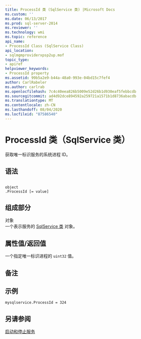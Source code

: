 ```yaml
---
title: ProcessId 类 (SqlService 类) |Microsoft Docs
ms.custom: ''
ms.date: 06/13/2017
ms.prod: sql-server-2014
ms.reviewer: ''
ms.technology: wmi
ms.topic: reference
api_name:
- ProcessId Class (SqlService Class)
api_location:
- sqlmgmproviderxpsp2up.mof
topic_type:
- apiref
helpviewer_keywords:
- ProcessId property
ms.assetid: 99b5a2e9-b44a-48a0-993e-04bd15c7fef4
author: CarlRabeler
ms.author: carlrab
ms.openlocfilehash: 7c4c40eea826b5009e52d26b1d930eaf5febbcdb
ms.sourcegitcommit: ad4d92dce894592a259721a1571b1d8736abacdb
ms.translationtype: MT
ms.contentlocale: zh-CN
ms.lasthandoff: 08/04/2020
ms.locfileid: "87586540"
---
```

# <a name="processid-class-sqlservice-class"></a>ProcessId 类（SqlService 类）
  获取唯一标识服务的系统进程 ID。  
  
## <a name="syntax"></a>语法  
  
```  
  
object  
.ProcessId [= value]  
```  
  
## <a name="parts"></a>组成部分  
 对象  
 一个表示服务的 [SqlService 类](sqlservice-class.md) 对象。  
  
## <a name="property-valuereturn-value"></a>属性值/返回值  
 一个指定唯一标识进程的 `uint32` 值。  
  
## <a name="remarks"></a>备注  
  
## <a name="example"></a>示例  
  
```  
mysqlservice.ProcessId = 324  
```  
  
## <a name="see-also"></a>另请参阅  
 [启动和停止服务](https://technet.microsoft.com/library/ms174886\(v=sql.105\).aspx)  
  
  
